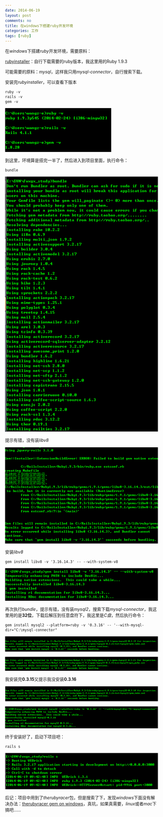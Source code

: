 ```yaml
---
date: 2014-06-19
layout: post
comments: no
title: 在windows下搭建ruby开发环境
categories: 工作
tags: [ruby]
---
```


在*windows*下搭建*ruby*开发环境，需要原料：

[rubyinstaller](http://rubyinstaller.org/)：自行下载需要的ruby版本，我这里用的Ruby 1.9.3

可能需要的原料：*mysql*，这样我只用*mysql-connector*，自行搜索下载。

安装完*rubyinstaller*，可以查看下版本

    ruby -v
    rails -v
    gem -v

[![查看版本](/uploads/2014/06/ruby1.png)](/uploads/2014/06/ruby1.png)

到这里，环境算是搭完一半了，然后进入到项目里面，执行命令：

    bundle

[![bundle](/uploads/2014/06/ruby2.png)](/uploads/2014/06/ruby2.png)

提示有错，没有装*libv8*

[![libv8](/uploads/2014/06/ruby3.png)](/uploads/2014/06/ruby3.png)

安装*libv8*

    gem install libv8 -v '3.16.14.3' -- --with-system-v8

[![libv8完成](/uploads/2014/06/ruby4.png)](/uploads/2014/06/ruby4.png)

再次执行*bundle*，提示有错，没有装*mysql2*，搜索下载*mysql-connector*，我这里用的是**32位**，下载后解压到任意盘符下，我这里是*C盘*，然后执行命令：

    gem install mysql2 --platform=ruby -v '0.3.16' -- '--with-mysql-dir="C:\mysql-connector"

[![mysql2](/uploads/2014/06/ruby5.png)](/uploads/2014/06/ruby5.png)

[![mysql2](/uploads/2014/06/ruby7.png)](/uploads/2014/06/ruby7.png)

我安装完**0.3.15**又提示我没安装**0.3.16**

[![mysql2安装完成](/uploads/2014/06/ruby8.png)](/uploads/2014/06/ruby8.png)

[![mysql2安装完成](/uploads/2014/06/ruby6.png)](/uploads/2014/06/ruby6.png)

终于安装好了，启动下项目吧：

    rails s

[![项目启动](/uploads/2014/06/ruby9.png)](/uploads/2014/06/ruby9.png)

后记：项目中用到了*therubyracer*包，但是搜索了下，发现*windows*下面没有解决办法：[therubyracer gem on windows](http://stackoverflow.com/questions/6356450/therubyracer-gem-on-windows)，真坑，如果真需要，*linux*或者*mac*下搞吧……